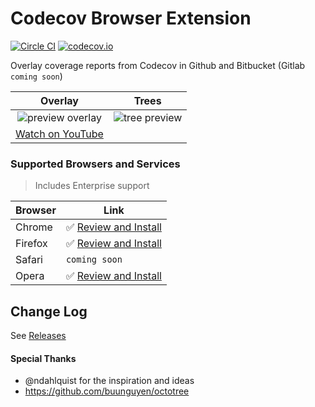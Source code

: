 Codecov Browser Extension
=========================

[![Circle CI](https://img.shields.io/circleci/project/codecov/browser-extension/master.svg)](https://circleci.com/gh/codecov/browser-extension) [![codecov.io](https://img.shields.io/codecov/c/github/codecov/browser-extension.svg)](https://codecov.io/github/codecov/browser-extension)

Overlay coverage reports from Codecov in Github and Bitbucket (Gitlab `coming soon`)

|                                                       **Overlay**                                                       |                                                      **Trees**                                                       |
| :---------------------------------------------------------------------------------------------------------------------: | :------------------------------------------------------------------------------------------------------------------: |
| ![preview overlay](https://cloud.githubusercontent.com/assets/2041757/6550771/026264e8-c660-11e4-8802-129e13ce18a3.png) | ![tree preview](https://cloud.githubusercontent.com/assets/2041757/7163464/c98fa58c-e35f-11e4-9623-c56425d8b046.png) |
| [Watch on YouTube](https://www.youtube.com/watch?v=d6wJKODB8_g) |


### Supported Browsers and Services
> Includes Enterprise support

| Browser |                    Link                    |
| ------- | ------------------------------------------ |
| Chrome  | :white_check_mark: [Review and Install][0] |
| Firefox | :white_check_mark: [Review and Install][1] |
| Safari  | `coming soon`                              |
| Opera   | :white_check_mark: [Review and Install][2] |


[0]: https://chrome.google.com/webstore/detail/codecov-extension/keefkhehidemnokodkdkejapdgfjmijf
[1]: https://addons.mozilla.org/en-US/firefox/addon/codecov-extension
[2]: https://addons.opera.com/en/extensions/details/codecov-extension

## Change Log
See [Releases](https://github.com/codecov/browser-extension/releases)

#### Special Thanks
- @ndahlquist for the inspiration and ideas
- https://github.com/buunguyen/octotree
